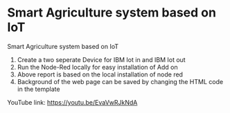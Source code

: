 # Smart Agriculture system based on IoT
Smart Agriculture system based on IoT
1) Create a two seperate Device for IBM Iot in and IBM Iot out
2) Run the Node-Red locally for easy installation of Add on
3) Above report is based on the local installation of node red
4) Background of the web page can be saved by changing the HTML code in the template

YouTube link: https://youtu.be/EvaVwRJkNdA
